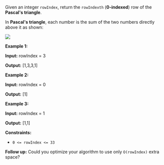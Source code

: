Given an integer `rowIndex`, return the `rowIndexth` (**0-indexed**) row of the **Pascal's triangle**.

In **Pascal's triangle**, each number is the sum of the two numbers directly above it as shown:

![](https://upload.wikimedia.org/wikipedia/commons/0/0d/PascalTriangleAnimated2.gif)

**Example 1:**

**Input:** rowIndex = 3

**Output:** [1,3,3,1] 

**Example 2:**

**Input:** rowIndex = 0

**Output:** [1] 

**Example 3:**

**Input:** rowIndex = 1

**Output:** [1,1] 

**Constraints:**

*   `0 <= rowIndex <= 33`

**Follow up:** Could you optimize your algorithm to use only `O(rowIndex)` extra space?